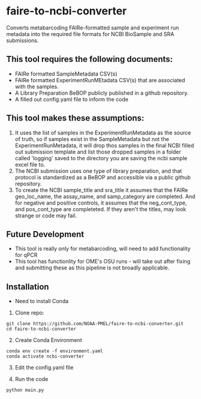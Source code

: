 # faire-to-ncbi-converter
Converts metabarcoding FAIRe-formatted sample and experiment run metadata into the required file formats for NCBI BioSample and SRA submissions.

## This tool requires the following documents:
- FAIRe formatted SampleMetadata CSV(s)
- FAIRe formatted ExperimentRunMEtadata CSV(s) that are associated with the samples.
- A Library Preparation BeBOP publicly published in a github repository.
- A filled out config.yaml file to inform the code

## This tool makes these assumptions: 
1. It uses the list of samples in the ExperimentRunMetadata as the source of truth, so if samples exist in the SampleMetadata but not the ExperimentRunMetadata, it will drop thos samples in the final NCBI filled out submission template and list those dropped samples in a folder called 'logging' saved to the directory you are saving the ncbi sample excel file to.
2. The NCBI submission uses one type of library preparation, and that protocol is standardized as a BeBOP and accessible via a public github repository.
3. To create the NCBI sample_title and sra_title it assumes that the FAIRe geo_loc_name, the assay_name, and samp_category are completed. And for negative and positive controls, it assumes that the neg_cont_type, and pos_cont_type are completeted. If they aren't the titles, may look strange or code may fail.

## Future Development
- This tool is really only for metabarcoding, will need to add functionality for qPCR
- This tool has functionlity for OME's OSU runs - will take out after fixing and submitting these as this pipeline is not broadly applicable.

## Installation
- Need to install Conda

1. Clone repo:
```
git clone https://github.com/NOAA-PMEL/faire-to-ncbi-converter.git
cd faire-to-ncbi-converter
```

2. Create Conda Environment
```
conda env create -f environment.yaml
conda activate ncbi-converter
```

3. Edit the config.yaml file

4. Run the code
```
python main.py 
```




